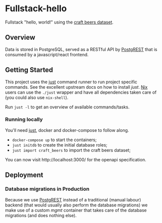 # Fullstack-hello

Fullstack "hello, world!" using the [craft beers
dataset](https://github.com/nickhould/craft-beers-dataset).

## Overview

Data is stored in PostgreSQL, served as a RESTful API by
[PostgREST](https://github.com/PostgREST/postgrest) that is consumed by a
javascript/react frontend.

## Getting Started

This project uses the [just](https://github.com/casey/just) command runner to
run project specific commands. See the excellent upstream docs on how to
install *just*. [Nix](https://nixos.org/) users can use the `./just` wrapper
and have all dependencies taken care of (you could also use `nix-shell`).

Run `just -l` to get an overview of available commands/tasks.

### Running locally

You'll need [just](https://github.com/casey/just), docker and docker-compose to
follow along.

* `docker-compose up` to start the containers;
* `just initdb` to create the initial database roles;
* `just import craft_beers` to import the craft beers dataset;

You can now visit http://localhost:3000/ for the openapi specification.

## Deployment

### Database migrations in Production

Because we use [PostgREST](https://github.com/PostgREST/postgrest) instead of a
traditional (manual labour) backend (that would usually also perform the
database migrations) we make use of a custom *mgmt* container that takes care
of the database migrations (and does nothing else).
